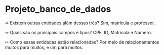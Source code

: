 # Projeto_banco_de_dados
⇨ Existem outras entidades além dessas três?
Sim, matrícula e professor.

⇨ Quais são os principais campos e tipos?
CPF, ID, Matrícula e Número.

⇨ Como essas entidades estão relacionadas?
Por meio de relacionamentos muitos para muitos, e um para muitos.
